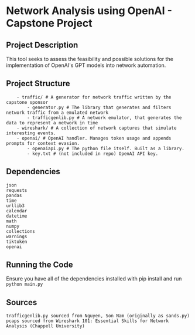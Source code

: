 # Network Analysis using OpenAI - Capstone Project
## Project Description
This tool seeks to assess the feasibility and possible solutions for the implementation 
of OpenAI's GPT models into network automation. 
## Project Structure
```
    - traffic/ # A generator for network traffic written by the capstone sponsor
        - generator.py # The library that generates and filters network traffic from a emulated network
        - trafficgenlib.py # A network emulator, that generates the data to represent a network in time
    - wireshark/ # A collection of network captures that simulate interesting events. 
    - openai/ # OpenAI handler. Manages token usage and appends prompts for context evasion.
        - openaiapi.py # The python file itself. Built as a library.
        - key.txt # (not included in repo) OpenAI API key.
```
## Dependencies
```
json
requests
pandas
time
urllib3
calendar
datetime
math
numpy
collections
warnings
tiktoken
openai
```
## Running the Code
Ensure you have all of the dependencies installed with pip install and run 
`python main.py`
## Sources
```
trafficgenlib.py sourced from Nguyen, Son Nam (originally as sands.py)
pcaps sourced from Wireshark 101: Essential Skills for Network Analysis (Chappell University)
```

